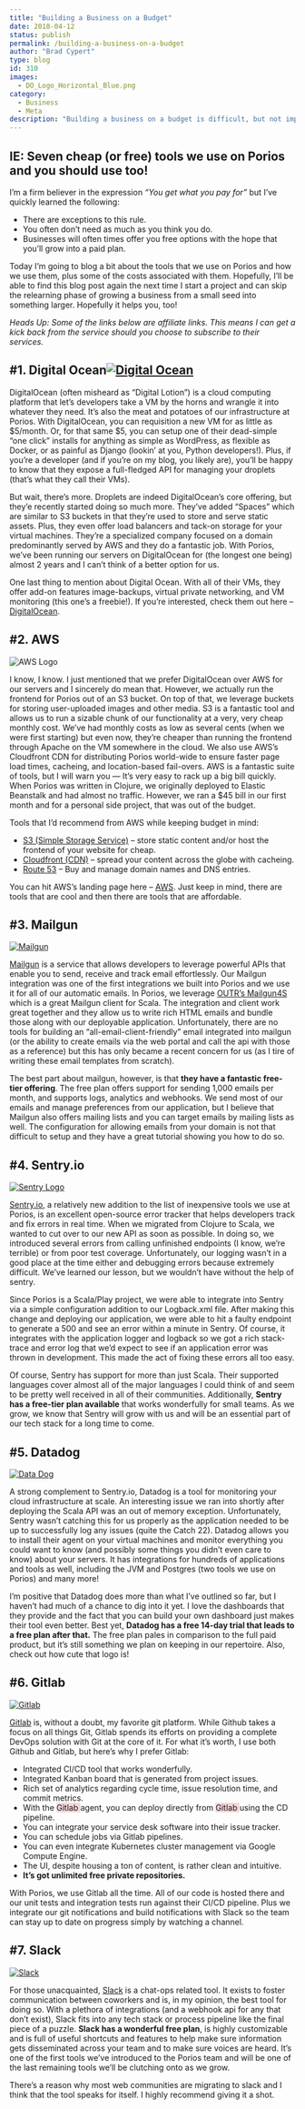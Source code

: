 ```yaml
---
title: "Building a Business on a Budget"
date: 2018-04-12
status: publish
permalink: /building-a-business-on-a-budget
author: "Brad Cypert"
type: blog
id: 310
images:
  - DO_Logo_Horizontal_Blue.png
category:
  - Business
  - Meta
description: "Building a business on a budget is difficult, but not impossible. These are some of my favorite tools for running a business on a budget."
---
```

## IE: Seven cheap (or free) tools we use on Porios and you should use too!

I’m a firm believer in the expression _“You get what you pay for”_ but I’ve quickly learned the following:

- There are exceptions to this rule.
- You often don’t need as much as you think you do.
- Businesses will often times offer you free options with the hope that you’ll grow into a paid plan.

Today I’m going to blog a bit about the tools that we use on Porios and how we use them, plus some of the costs associated with them. Hopefully, I’ll be able to find this blog post again the next time I start a project and can skip the relearning phase of growing a business from a small seed into something larger. Hopefully it helps you, too!

_Heads Up: Some of the links below are affiliate links. This means I can get a kick back from the service should you choose to subscribe to their services._

## \#1. Digital Ocean[![Digital Ocean](/DO_Logo_Horizontal_Blue.png)](https://m.do.co/c/f968a2744d2a)

DigitalOcean (often misheard as “Digital Lotion”) is a cloud computing platform that let’s developers take a VM by the horns and wrangle it into whatever they need. It’s also the meat and potatoes of our infrastructure at Porios. With DigitalOcean, you can requisition a new VM for as little as $5/month. Or, for that same $5, you can setup one of their dead-simple “one click” installs for anything as simple as WordPress, as flexible as Docker, or as painful as Django (lookin’ at you, Python developers!). Plus, if you’re a developer (and if you’re on my blog, you likely are), you’ll be happy to know that they expose a full-fledged API for managing your droplets (that’s what they call their VMs).

But wait, there’s more. Droplets are indeed DigitalOcean’s core offering, but they’e recently started doing so much more. They’ve added “Spaces” which are similar to S3 buckets in that they’re used to store and serve static assets. Plus, they even offer load balancers and tack-on storage for your virtual machines. They’re a specialized company focused on a domain predominantly served by AWS and they do a fantastic job. With Porios, we’ve been running our servers on DigitalOcean for (the longest one being) almost 2 years and I can’t think of a better option for us.

One last thing to mention about Digital Ocean. With all of their VMs, they offer add-on features image-backups, virtual private networking, and VM monitoring (this one’s a freebie!). If you’re interested, check them out here – [DigitalOcean](https://m.do.co/c/f968a2744d2a).

## \#2. AWS

![AWS Logo](/AWS_logo_RGB.png)

I know, I know. I just mentioned that we prefer DigitalOcean over AWS for our servers and I sincerely do mean that. However, we actually run the frontend for Porios out of an S3 bucket. On top of that, we leverage buckets for storing user-uploaded images and other media. S3 is a fantastic tool and allows us to run a sizable chunk of our functionality at a very, very cheap monthly cost. We’ve had monthly costs as low as several cents (when we were first starting) but even now, they’re cheaper than running the frontend through Apache on the VM somewhere in the cloud. We also use AWS’s Cloudfront CDN for distributing Porios world-wide to ensure faster page load times, cacheing, and location-based fail-overs. AWS is a fantastic suite of tools, but I will warn you — It’s very easy to rack up a big bill quickly. When Porios was written in Clojure, we originally deployed to Elastic Beanstalk and had almost no traffic. However, we ran a \$45 bill in our first month and for a personal side project, that was out of the budget.

Tools that I’d recommend from AWS while keeping budget in mind:

- [S3 (Simple Storage Service)](https://aws.amazon.com/s3/?nc2=h_m1) – store static content and/or host the frontend of your website for cheap.
- [Cloudfront (CDN)](https://aws.amazon.com/cloudfront/?nc2=h_m1) – spread your content across the globe with cacheing.
- [Route 53](https://aws.amazon.com/route53/?nc2=h_m1) – Buy and manage domain names and DNS entries.

You can hit AWS’s landing page here – [AWS](https://aws.amazon.com/). Just keep in mind, there are tools that are cool and then there are tools that are affordable.

## \#3. Mailgun

[![Mailgun](/mailgun_primary_logo-1024x282.png)](https://www.mailgun.com/)

[Mailgun](https://www.mailgun.com/) is a service that allows developers to leverage powerful APIs that enable you to send, receive and track email effortlessly. Our Mailgun integration was one of the first integrations we built into Porios and we use it for all of our automatic emails. In Porios, we leverage [OUTR’s Mailgun4S](https://github.com/outr/mailgun4s) which is a great Mailgun client for Scala. The integration and client work great together and they allow us to write rich HTML emails and bundle those along with our deployable application. Unfortunately, there are no tools for building an “all-email-client-friendly” email integrated into mailgun (or the ability to create emails via the web portal and call the api with those as a reference) but this has only became a recent concern for us (as I tire of writing these email templates from scratch).

The best part about mailgun, however, is that **they have a fantastic free-tier offering**. The free plan offers support for sending 1,000 emails per month, and supports logs, analytics and webhooks. We send most of our emails and manage preferences from our application, but I believe that Mailgun also offers mailing lists and you can target emails by mailing lists as well. The configuration for allowing emails from your domain is not that difficult to setup and they have a great tutorial showing you how to do so.

## \#4. Sentry.io

[![Sentry Logo](/sentry-logo-white.png)](https://sentry.io/welcome/)

[Sentry.io](https://sentry.io/welcome/), a relatively new addition to the list of inexpensive tools we use at Porios, is an excellent open-source error tracker that helps developers track and fix errors in real time. When we migrated from Clojure to Scala, we wanted to cut over to our new API as soon as possible. In doing so, we introduced several errors from calling unfinished endpoints (I know, we’re terrible) or from poor test coverage. Unfortunately, our logging wasn’t in a good place at the time either and debugging errors because extremely difficult. We’ve learned our lesson, but we wouldn’t have without the help of sentry.

Since Porios is a Scala/Play project, we were able to integrate into Sentry via a simple configuration addition to our Logback.xml file. After making this change and deploying our application, we were able to hit a faulty endpoint to generate a 500 and see an error within a minute in Sentry. Of course, it integrates with the application logger and logback so we got a rich stack-trace and error log that we’d expect to see if an application error was thrown in development. This made the act of fixing these errors all too easy.

Of course, Sentry has support for more than just Scala. Their supported languages cover almost all of the major languages I could think of and seem to be pretty well received in all of their communities. Additionally, **Sentry has a free-tier plan available** that works wonderfully for small teams. As we grow, we know that Sentry will grow with us and will be an essential part of our tech stack for a long time to come.

## \#5. Datadog

[![Data Dog](/dd_h_w_logo-300x300.png)](https://www.datadoghq.com/)

A strong complement to Sentry.io, Datadog is a tool for monitoring your cloud infrastructure at scale. An interesting issue we ran into shortly after deploying the Scala API was an out of memory exception. Unfortunately, Sentry wasn’t catching this for us properly as the application needed to be up to successfully log any issues (quite the Catch 22). Datadog allows you to install their agent on your virtual machines and monitor everything you could want to know (and possibly some things you didn’t even care to know) about your servers. It has integrations for hundreds of applications and tools as well, including the JVM and Postgres (two tools we use on Porios) and many more!

I’m positive that Datadog does more than what I’ve outlined so far, but I haven’t had much of a chance to dig into it yet. I love the dashboards that they provide and the fact that you can build your own dashboard just makes their tool even better. Best yet, **Datadog has a free 14-day trial that leads to a free plan after that.** The free plan pales in comparison to the full paid product, but it’s still something we plan on keeping in our repertoire. Also, check out how cute that logo is!

## \#6. Gitlab

[![Gitlab](/wm_no_bg-300x114.png)](http://www.gitlab.com)

[Gitlab](http://www.gitlab.com) is, without a doubt, my favorite git platform. While Github takes a focus on all things Git, Gitlab spends its efforts on providing a complete DevOps solution with Git at the core of it. For what it’s worth, I use both Github and Gitlab, but here’s why I prefer Gitlab:

- Integrated CI/CD tool that works wonderfully.
- Integrated Kanban board that is generated from project issues.
- Rich set of analytics regarding cycle time, issue resolution time, and commit metrics.
- With the <span style="background-color: #f6d5d9;">Gitlab </span>agent, you can deploy directly from <span style="background-color: #f6d5d9;">Gitlab </span>using the CD pipeline.
- You can integrate your service desk software into their issue tracker.
- You can schedule jobs via Gitlab pipelines.
- You can even integrate Kubernetes cluster management via Google Compute Engine.
- The UI, despite housing a ton of content, is rather clean and intuitive.
- **It’s got unlimited free private repositories.**

With Porios, we use Gitlab all the time. All of our code is hosted there and our unit tests and integration tests run against their CI/CD pipeline. Plus we integrate our git notifications and build notifications with Slack so the team can stay up to date on progress simply by watching a channel.

## \#7. Slack

[![Slack](/slack_rgb-300x141.png)](https://slack.com/)

For those unacquainted, [Slack](https://slack.com/) is a chat-ops related tool. It exists to foster communication between coworkers and is, in my opinion, the best tool for doing so. With a plethora of integrations (and a webhook api for any that don’t exist), Slack fits into any tech stack or process pipeline like the final piece of a puzzle. **Slack has a wonderful free plan**, is highly customizable and is full of useful shortcuts and features to help make sure information gets disseminated across your team and to make sure voices are heard. It’s one of the first tools we’ve introduced to the Porios team and will be one of the last remaining tools we’ll be clutching onto as we grow.

There’s a reason why most web communities are migrating to slack and I think that the tool speaks for itself. I highly recommend giving it a shot.
